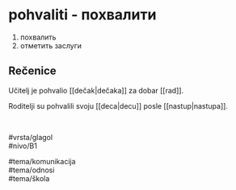 # pohvaliti - похвалити

1. похвалить  
2. отметить заслуги  

## Rečenice

Učitelj je pohvalio [[dečak|dečaka]] za dobar [[rad]].  

Roditelji su pohvalili svoju [[deca|decu]] posle [[nastup|nastupa]].  

<br>

#vrsta/glagol  
#nivo/B1  

#tema/komunikacija  
#tema/odnosi  
#tema/škola
